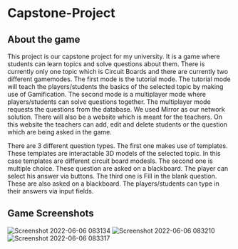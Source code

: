 # Capstone-Project

## About the game
This project is our capstone project for my university. It is a game where students can learn topics and solve questions about them. There is currently only one topic which is Circuit Boards and there are currently two different gamemodes. The first mode is the tutorial mode. The tutorial mode will teach the players/students the basics of the selected topic by making use of Gamification. The second mode is a multiplayer mode where players/students can solve questions together. The multiplayer mode requests the questions from the database. We used Mirror as our network solution. There will also be a website which is meant for the teachers. On this website the teachers can add, edit and delete students or the question which are being asked in the game.

There are 3 different question types. The first one makes use of templates. These templates are interactable 3D models of the selected topic. In this case templates are different circuit board modesls. The second one is multiple choice. These question are asked on a blackboard. The player can select his answer via buttons. The third one is Fill in the blank question. These are also asked on a blackboard. The players/students can type in their answers via input fields.




## Game Screenshots
![Screenshot 2022-06-06 083134](https://user-images.githubusercontent.com/80252098/172101001-b45d04ae-820a-4e3a-b5d4-3c67e2e05303.png)
![Screenshot 2022-06-06 083210](https://user-images.githubusercontent.com/80252098/172101024-d7b6d6d4-2ac3-45e5-a431-6fa998eb4d2e.png)
![Screenshot 2022-06-06 083317](https://user-images.githubusercontent.com/80252098/172101034-4523cf1c-b595-49d3-8780-aff04663b5e3.png)
